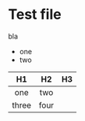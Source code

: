 # Test file
bla
* one
* two

|H1   |H2   |H3   |
|:---:|:---:|:---:|
|one  |two  |     |
|three|four |     |
